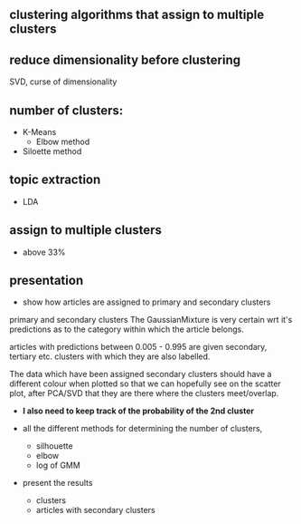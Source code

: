 ## clustering algorithms that assign to multiple clusters

## reduce dimensionality before clustering
SVD, curse of dimensionality 

## number of clusters:
- K-Means
    - Elbow method
- Siloette method

## topic extraction
- LDA

## assign to multiple clusters
- above 33%

## presentation
- show how articles are assigned to primary and secondary clusters

primary and secondary clusters
The GaussianMixture is very certain wrt it's predictions as to the category within which the article belongs.

articles with predictions between 0.005 - 0.995 are given secondary, tertiary etc. clusters with which they are also labelled.

The data which have been assigned secondary clusters should have a different colour when plotted so that we can hopefully see on the scatter plot, after PCA/SVD that they are there where the clusters meet/overlap.

- **I also need to keep track of the probability of the 2nd cluster**
- all the different methods for determining the number of clusters,
    - silhouette
    - elbow
    - log of GMM

- present the results
    - clusters
    - articles with secondary clusters